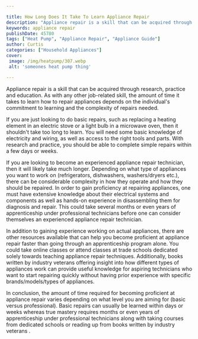 ```yaml
---

title: How Long Does It Take To Learn Appliance Repair
description: "Appliance repair is a skill that can be acquired through research, practice and education. As with any other job-related skill, th...get more info"
keywords: appliance repair
publishDate: 45780
tags: ["Heat Pump", "Appliance Repair", "Appliance Guide"]
author: Curtis
categories: ["Household Appliances"]
cover: 
 image: /img/heatpump/307.webp
 alt: 'someones heat pump thing'

---
```


Appliance repair is a skill that can be acquired through research, practice and education. As with any other job-related skill, the amount of time it takes to learn how to repair appliances depends on the individual's commitment to learning and the complexity of repairs needed. 

If you are just looking to do basic repairs, such as replacing a heating element in an electric stove or a light bulb in a microwave oven, then it shouldn't take too long to learn. You will need some basic knowledge of electricity and wiring, as well as access to the right tools and parts. With research and practice, you should be able to complete simple repairs within a few days or weeks. 

If you are looking to become an experienced appliance repair technician, then it will likely take much longer. Depending on what type of appliances you want to work on (refrigerators, dishwashers, washers/dryers etc.), there can be considerable complexity in how they operate and how they should be repaired. In order to gain proficiency at repairing appliances, one must have extensive knowledge about their electrical systems and components as well as hands-on experience in disassembling them for diagnosis and repair. This could take several months or even years of apprenticeship under professional technicians before one can consider themselves an experienced appliance repair technician. 

In addition to gaining experience working on actual appliances, there are other resources available that can help you become proficient at appliance repair faster than going through an apprenticeship program alone. You could take online classes or attend classes at trade schools dedicated solely towards teaching appliance repair techniques. Additionally, books written by industry veterans offering insight into how different types of appliances work can provide useful knowledge for aspiring technicians who want to start repairing quickly without having prior experience with specific brands/models/types of appliances. 

In conclusion, the amount of time required for becoming proficient at appliance repair varies depending on what level you are aiming for (basic versus professional). Basic repairs can usually be learned within days or weeks whereas true mastery requires months or even years of apprenticeship under professional technicians along with taking courses from dedicated schools or reading up from books written by industry veterans .
